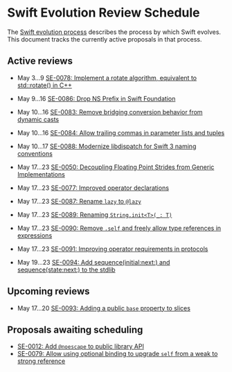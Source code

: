 # Swift Evolution Review Schedule

The [Swift evolution process][evolution-process] describes the process
by which Swift evolves. This document tracks the currently active
proposals in that process.

## Active reviews

* May 3...9 [SE-0078: Implement a rotate algorithm, equivalent to std::rotate() in C++](proposals/0078-rotate-algorithm.md)
* May 9...16 [SE-0086: Drop NS Prefix in Swift Foundation](proposals/0086-drop-foundation-ns.md)
* May 10...16 [SE-0083: Remove bridging conversion behavior from dynamic casts](proposals/0083-remove-bridging-from-dynamic-casts.md)
* May 10...16 [SE-0084: Allow trailing commas in parameter lists and tuples](proposals/0084-trailing-commas.md)
* May 10...17 [SE-0088: Modernize libdispatch for Swift 3 naming conventions](proposals/0088-libdispatch-for-swift3.md)

* May 17...23 [SE-0050: Decoupling Floating Point Strides from Generic Implementations](proposals/0050-floating-point-stride.md)
* May 17...23 [SE-0077: Improved operator declarations](proposals/0077-operator-precedence.md)
* May 17...23 [SE-0087: Rename `lazy` to `@lazy`](proposals/0087-lazy-attribute.md)
* May 17...23 [SE-0089: Renaming `String.init<T>(_: T)`](proposals/0089-rename-string-reflection-init.md)
* May 17...23 [SE-0090: Remove `.self` and freely allow type references in expressions](proposals/0090-remove-dot-self.md)
* May 17...23 [SE-0091: Improving operator requirements in protocols](proposals/0091-improving-operators-in-protocols.md)
* May 19...23 [SE-0094: Add sequence(initial:next:) and sequence(state:next:) to the stdlib](proposals/0094-sequence-function.md)


## Upcoming reviews

* May 17...20 [SE-0093: Adding a public `base` property to slices](proposals/0093-slice-base.md)

## Proposals awaiting scheduling

* [SE-0012: Add `@noescape` to public library API](proposals/0012-add-noescape-to-public-library-api.md)
* [SE-0079: Allow using optional binding to upgrade `self` from a weak to strong reference](proposals/0079-upgrade-self-from-weak-to-strong.md)

[evolution-process]: process.md  "The Swift evolution process"

